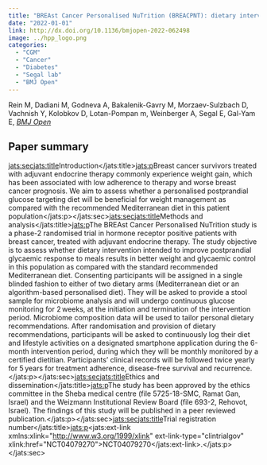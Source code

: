 ```yaml
---
title: "BREAst Cancer Personalised NuTrition (BREACPNT): dietary intervention in breast cancer survivors treated with endocrine therapy - a protocol for a randomised clinical trial"
date: "2022-01-01"
link: http://dx.doi.org/10.1136/bmjopen-2022-062498
image: ../hpp_logo.png
categories:
  - "CGM"
  - "Cancer"
  - "Diabetes"
  - "Segal lab"
  - "BMJ Open"
---
```


Rein M, Dadiani M, Godneva A, Bakalenik-Gavry M, Morzaev-Sulzbach D, Vachnish Y, Kolobkov D, Lotan-Pompan m, Weinberger A, Segal E, Gal-Yam E, [*BMJ Open*](http://dx.doi.org/10.1136/bmjopen-2022-062498)

## Paper summary

<jats:sec><jats:title>Introduction</jats:title><jats:p>Breast cancer survivors treated with adjuvant endocrine therapy commonly experience weight gain, which has been associated with low adherence to therapy and worse breast cancer prognosis. We aim to assess whether a personalised postprandial glucose targeting diet will be beneficial for weight management as compared with the recommended Mediterranean diet in this patient population</jats:p></jats:sec><jats:sec><jats:title>Methods and analysis</jats:title><jats:p>The BREAst Cancer Personalised NuTrition study is a phase-2 randomised trial in hormone receptor positive patients with breast cancer, treated with adjuvant endocrine therapy. The study objective is to assess whether dietary intervention intended to improve postprandial glycaemic response to meals results in better weight and glycaemic control in this population as compared with the standard recommended Mediterranean diet. Consenting participants will be assigned in a single blinded fashion to either of two dietary arms (Mediterranean diet or an algorithm-based personalised diet). They will be asked to provide a stool sample for microbiome analysis and will undergo continuous glucose monitoring for 2 weeks, at the initiation and termination of the intervention period. Microbiome composition data will be used to tailor personal dietary recommendations. After randomisation and provision of dietary recommendations, participants will be asked to continuously log their diet and lifestyle activities on a designated smartphone application during the 6-month intervention period, during which they will be monthly monitored by a certified dietitian. Participants’ clinical records will be followed twice yearly for 5 years for treatment adherence, disease-free survival and recurrence.</jats:p></jats:sec><jats:sec><jats:title>Ethics and dissemination</jats:title><jats:p>The study has been approved by the ethics committee in the Sheba medical centre (file 5725-18-SMC, Ramat Gan, Israel) and the Weizmann Institutional Review Board (file 693-2, Rehovot, Israel). The findings of this study will be published in a peer reviewed publication.</jats:p></jats:sec><jats:sec><jats:title>Trial registration number</jats:title><jats:p><jats:ext-link xmlns:xlink="http://www.w3.org/1999/xlink" ext-link-type="clintrialgov" xlink:href="NCT04079270">NCT04079270</jats:ext-link>.</jats:p></jats:sec>

